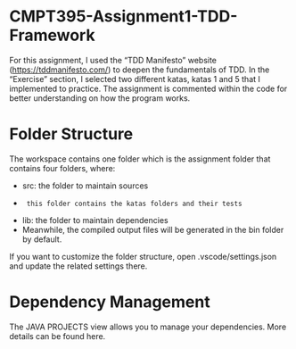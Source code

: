 # CMPT395-Assignment1-TDD-Framework

For this assignment, I used the “TDD Manifesto” website (https://tddmanifesto.com/) to deepen the fundamentals of TDD.
In the “Exercise” section, I selected two different katas, katas 1 and 5 that I implemented to practice.
The assignment is commented within the code for better understanding on how the program works.

# Folder Structure
The workspace contains one folder which is the assignment folder that contains four folders, where:

* src: the folder to maintain sources
*      this folder contains the katas folders and their tests
* lib: the folder to maintain dependencies
* Meanwhile, the compiled output files will be generated in the bin folder by default.

If you want to customize the folder structure, open .vscode/settings.json and update the related settings there.

# Dependency Management
The JAVA PROJECTS view allows you to manage your dependencies. More details can be found here.


